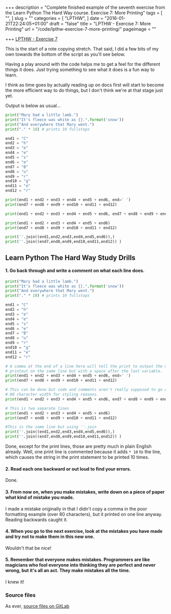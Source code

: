 +++
description = "Complete finished example of the seventh exercise from the Learn Python The Hard Way course. Exercise 7: More Printing"
tags = [
  "",
]
slug = ""
categories = [
  "LPTHW",
]
date = "2016-01-21T22:24:05+01:00"
draft = "false"
title = "LPTHW - Exercise 7: More Printing"
url = "/code/lpthw-exercise-7-more-printing/"
pageimage = ""

+++
[LPTHW - Exercise 7](http://learnpythonthehardway.org/book/ex7.html)

This is the start of a rote copying stretch. That said, I did a few bits of my own towards the bottom of the script as you'll see below. 

Having a play around with the code helps me to get a feel for the different things it does. Just trying something to see what it does is a fun way to learn. 

I think as time goes by actually reading up on docs first will start to become the more efficient way to do things, but I don't think we're at that stage just yet.

Output is below as usual...

```python
print("Mary had a little lamb.")
print("It's fleece was white as {}.".format('snow'))
print("And everywhere that Mary went.")
print("." * 10) # prints 10 fullstops

end1 = "C"
end2 = "h"
end3 = "e"
end4 = "e"
end5 = "s"
end6 = "e"
end7 = "B"
end8 = "u"
end9 = "r"
end10 = "g"
end11 = "e"
end12 = "r"

print(end1 + end2 + end3 + end4 + end5 + end6, end=' ')
print(end7 + end8 + end9 + end10 + end11 + end12)

print(end1 + end2 + end3 + end4 + end5 + end6, end7 + end8 + end9 + end10 + end11 + end12)

print(end1 + end2 + end3 + end4 + end5 + end6)
print(end7 + end8 + end9 + end10 + end11 + end12)

print(''.join((end1,end2,end3,end4,end5,end6)),)
print(''.join((end7,end8,end9,end10,end11,end12)) )
```

## Learn Python The Hard Way Study Drills

#### 1. Go back through and write a comment on what each line does.

```python
print("Mary had a little lamb.")
print("It's fleece was white as {}.".format('snow'))
print("And everywhere that Mary went.")
print("." * 10) # prints 10 fullstops

end1 = "C"
end2 = "h"
end3 = "e"
end4 = "e"
end5 = "s"
end6 = "e"
end7 = "B"
end8 = "u"
end9 = "r"
end10 = "g"
end11 = "e"
end12 = "r"

# A comma at the end of a line here will tell the print to output the next 
# printout on the same line but with a space after the last variable. 
print(end1 + end2 + end3 + end4 + end5 + end6, end=' ')
print(end7 + end8 + end9 + end10 + end11 + end12)

# This can be done but code and comments aren't really supposed to go over 
# 80 character width for styling reasons.
print(end1 + end2 + end3 + end4 + end5 + end6, end7 + end8 + end9 + end10 + end11 + end12)

# This is two separate lines
print(end1 + end2 + end3 + end4 + end5 + end6)
print(end7 + end8 + end9 + end10 + end11 + end12)

#This is the same line but using ''.join
print(''.join((end1,end2,end3,end4,end5,end6)),)
print(''.join((end7,end8,end9,end10,end11,end12)) )
```

Done, except for the print lines, those are pretty much in plain English already. Well, one print line is commented because it adds `* 10` to the line, which causes the string in the print statement to be printed 10 times. 

#### 2. Read each one backward or out loud to find your errors.

Done.

#### 3. From now on, when you make mistakes, write down on a piece of paper what kind of mistake you made.

I made a mistake originally in that I didn't copy a comma in the poor formatting example (over 80 characters), but it printed on one line anyway. Reading backwards caught it.

#### 4. When you go to the next exercise, look at the mistakes you have made and try not to make them in this new one.

Wouldn't that be nice!

#### 5. Remember that everyone makes mistakes. Programmers are like magicians who fool everyone into thinking they are perfect and never wrong, but it's all an act. They make mistakes all the time.

I knew it!

### Source files

As ever, [source files on GitLab](https://gitlab.com/josharcher/LPTHW)
